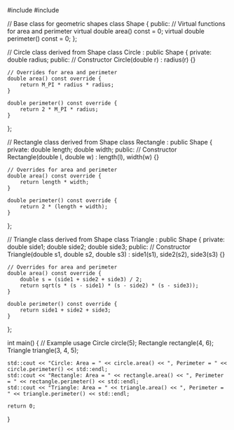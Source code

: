 #include <iostream>
#include <cmath>

// Base class for geometric shapes
class Shape {
public:
    // Virtual functions for area and perimeter
    virtual double area() const = 0;
    virtual double perimeter() const = 0;
};

// Circle class derived from Shape
class Circle : public Shape {
private:
    double radius;
public:
    // Constructor
    Circle(double r) : radius(r) {}
    
    // Overrides for area and perimeter
    double area() const override {
        return M_PI * radius * radius;
    }
    
    double perimeter() const override {
        return 2 * M_PI * radius;
    }
};

// Rectangle class derived from Shape
class Rectangle : public Shape {
private:
    double length;
    double width;
public:
    // Constructor
    Rectangle(double l, double w) : length(l), width(w) {}
    
    // Overrides for area and perimeter
    double area() const override {
        return length * width;
    }
    
    double perimeter() const override {
        return 2 * (length + width);
    }
};

// Triangle class derived from Shape
class Triangle : public Shape {
private:
    double side1;
    double side2;
    double side3;
public:
    // Constructor
    Triangle(double s1, double s2, double s3) : side1(s1), side2(s2), side3(s3) {}
    
    // Overrides for area and perimeter
    double area() const override {
        double s = (side1 + side2 + side3) / 2;
        return sqrt(s * (s - side1) * (s - side2) * (s - side3));
    }
    
    double perimeter() const override {
        return side1 + side2 + side3;
    }
};

int main() {
    // Example usage
    Circle circle(5);
    Rectangle rectangle(4, 6);
    Triangle triangle(3, 4, 5);
    
    std::cout << "Circle: Area = " << circle.area() << ", Perimeter = " << circle.perimeter() << std::endl;
    std::cout << "Rectangle: Area = " << rectangle.area() << ", Perimeter = " << rectangle.perimeter() << std::endl;
    std::cout << "Triangle: Area = " << triangle.area() << ", Perimeter = " << triangle.perimeter() << std::endl;
    
    return 0;
}
